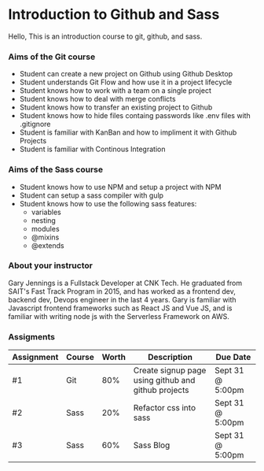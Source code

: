 # Introduction to Github and Sass

Hello,
This is an introduction course to git, github, and sass.

### Aims of the Git course

-   Student can create a new project on Github using Github Desktop
-   Student understands Git Flow and how use it in a project lifecycle
-   Student knows how to work with a team on a single project
-   Student knows how to deal with merge conflicts
-   Student knows how to transfer an existing project to Github
-   Student knows how to hide files containg passwords like .env files with .gitignore
-   Student is familiar with KanBan and how to impliment it with Github Projects
-   Student is familiar with Continous Integration

### Aims of the Sass course

-   Student knows how to use NPM and setup a project with NPM
-   Student can setup a sass compiler with gulp
-   Student knows how to use the following sass features:
    -   variables
    -   nesting
    -   modules
    -   @mixins
    -   @extends

### About your instructor

Gary Jennings is a Fullstack Developer at CNK Tech. He graduated from SAIT's Fast Track Program in 2015, and has worked as a frontend dev, backend dev, Devops engineer in the last 4 years. Gary is familiar with Javascript frontend frameworks such as React JS and Vue JS, and is familiar with writing node js with the Serverless Framework on AWS.

### Assigments

| Assignment | Course | Worth | Description                                         | Due Date         |
| ---------- | ------ | ----- | --------------------------------------------------- | ---------------- |
| #1         | Git    | 80%   | Create signup page using github and github projects | Sept 31 @ 5:00pm |
| #2         | Sass   | 20%   | Refactor css into sass                              | Sept 31 @ 5:00pm |
| #3         | Sass   | 60%   | Sass Blog                                           | Sept 31 @ 5:00pm |
